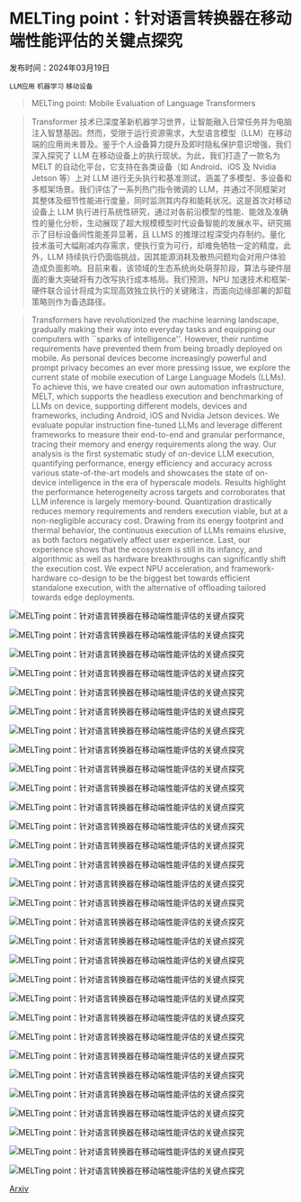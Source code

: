 # MELTing point：针对语言转换器在移动端性能评估的关键点探究

发布时间：2024年03月19日

`LLM应用` `机器学习` `移动设备`

> MELTing point: Mobile Evaluation of Language Transformers

> Transformer 技术已深度革新机器学习世界，让智能融入日常任务并为电脑注入智慧基因。然而，受限于运行资源需求，大型语言模型（LLM）在移动端的应用尚未普及。鉴于个人设备算力提升及即时隐私保护意识增强，我们深入探究了 LLM 在移动设备上的执行现状。为此，我们打造了一款名为 MELT 的自动化平台，它支持在各类设备（如 Android、iOS 及 Nvidia Jetson 等）上对 LLM 进行无头执行和基准测试，涵盖了多模型、多设备和多框架场景。我们评估了一系列热门指令微调的 LLM，并通过不同框架对其整体及细节性能进行度量，同时监测其内存和能耗状况。这是首次对移动设备上 LLM 执行进行系统性研究，通过对各前沿模型的性能、能效及准确性的量化分析，生动展现了超大规模模型时代设备智能的发展水平。研究揭示了目标设备间性能差异显著，且 LLMS 的推理过程深受内存制约。量化技术虽可大幅削减内存需求，使执行变为可行，却难免牺牲一定的精度。此外，LLM 持续执行仍面临挑战，因其能源消耗及散热问题均会对用户体验造成负面影响。目前来看，该领域的生态系统尚处萌芽阶段，算法与硬件层面的重大突破将有力改写执行成本格局。我们预测，NPU 加速技术和框架-硬件联合设计将成为实现高效独立执行的关键赌注，而面向边缘部署的卸载策略则作为备选路径。

> Transformers have revolutionized the machine learning landscape, gradually making their way into everyday tasks and equipping our computers with ``sparks of intelligence''. However, their runtime requirements have prevented them from being broadly deployed on mobile. As personal devices become increasingly powerful and prompt privacy becomes an ever more pressing issue, we explore the current state of mobile execution of Large Language Models (LLMs). To achieve this, we have created our own automation infrastructure, MELT, which supports the headless execution and benchmarking of LLMs on device, supporting different models, devices and frameworks, including Android, iOS and Nvidia Jetson devices. We evaluate popular instruction fine-tuned LLMs and leverage different frameworks to measure their end-to-end and granular performance, tracing their memory and energy requirements along the way.
  Our analysis is the first systematic study of on-device LLM execution, quantifying performance, energy efficiency and accuracy across various state-of-the-art models and showcases the state of on-device intelligence in the era of hyperscale models. Results highlight the performance heterogeneity across targets and corroborates that LLM inference is largely memory-bound. Quantization drastically reduces memory requirements and renders execution viable, but at a non-negligible accuracy cost. Drawing from its energy footprint and thermal behavior, the continuous execution of LLMs remains elusive, as both factors negatively affect user experience. Last, our experience shows that the ecosystem is still in its infancy, and algorithmic as well as hardware breakthroughs can significantly shift the execution cost. We expect NPU acceleration, and framework-hardware co-design to be the biggest bet towards efficient standalone execution, with the alternative of offloading tailored towards edge deployments.

![MELTing point：针对语言转换器在移动端性能评估的关键点探究](../../../paper_images/2403.12844/x1.png)

![MELTing point：针对语言转换器在移动端性能评估的关键点探究](../../../paper_images/2403.12844/x2.png)

![MELTing point：针对语言转换器在移动端性能评估的关键点探究](../../../paper_images/2403.12844/x3.png)

![MELTing point：针对语言转换器在移动端性能评估的关键点探究](../../../paper_images/2403.12844/x4.png)

![MELTing point：针对语言转换器在移动端性能评估的关键点探究](../../../paper_images/2403.12844/x5.png)

![MELTing point：针对语言转换器在移动端性能评估的关键点探究](../../../paper_images/2403.12844/x6.png)

![MELTing point：针对语言转换器在移动端性能评估的关键点探究](../../../paper_images/2403.12844/x7.png)

![MELTing point：针对语言转换器在移动端性能评估的关键点探究](../../../paper_images/2403.12844/x8.png)

![MELTing point：针对语言转换器在移动端性能评估的关键点探究](../../../paper_images/2403.12844/x9.png)

![MELTing point：针对语言转换器在移动端性能评估的关键点探究](../../../paper_images/2403.12844/x10.png)

![MELTing point：针对语言转换器在移动端性能评估的关键点探究](../../../paper_images/2403.12844/x11.png)

![MELTing point：针对语言转换器在移动端性能评估的关键点探究](../../../paper_images/2403.12844/x12.png)

![MELTing point：针对语言转换器在移动端性能评估的关键点探究](../../../paper_images/2403.12844/x13.png)

![MELTing point：针对语言转换器在移动端性能评估的关键点探究](../../../paper_images/2403.12844/x14.png)

![MELTing point：针对语言转换器在移动端性能评估的关键点探究](../../../paper_images/2403.12844/x15.png)

![MELTing point：针对语言转换器在移动端性能评估的关键点探究](../../../paper_images/2403.12844/x16.png)

![MELTing point：针对语言转换器在移动端性能评估的关键点探究](../../../paper_images/2403.12844/x17.png)

![MELTing point：针对语言转换器在移动端性能评估的关键点探究](../../../paper_images/2403.12844/x18.png)

![MELTing point：针对语言转换器在移动端性能评估的关键点探究](../../../paper_images/2403.12844/x19.png)

![MELTing point：针对语言转换器在移动端性能评估的关键点探究](../../../paper_images/2403.12844/x20.png)

![MELTing point：针对语言转换器在移动端性能评估的关键点探究](../../../paper_images/2403.12844/x21.png)

![MELTing point：针对语言转换器在移动端性能评估的关键点探究](../../../paper_images/2403.12844/x22.png)

![MELTing point：针对语言转换器在移动端性能评估的关键点探究](../../../paper_images/2403.12844/iphone14pro_thermals_rotated.png)

![MELTing point：针对语言转换器在移动端性能评估的关键点探究](../../../paper_images/2403.12844/x23.png)

![MELTing point：针对语言转换器在移动端性能评估的关键点探究](../../../paper_images/2403.12844/x24.png)

![MELTing point：针对语言转换器在移动端性能评估的关键点探究](../../../paper_images/2403.12844/x25.png)

![MELTing point：针对语言转换器在移动端性能评估的关键点探究](../../../paper_images/2403.12844/x26.png)

![MELTing point：针对语言转换器在移动端性能评估的关键点探究](../../../paper_images/2403.12844/x27.png)

![MELTing point：针对语言转换器在移动端性能评估的关键点探究](../../../paper_images/2403.12844/x28.png)

![MELTing point：针对语言转换器在移动端性能评估的关键点探究](../../../paper_images/2403.12844/x29.png)

[Arxiv](https://arxiv.org/abs/2403.12844)